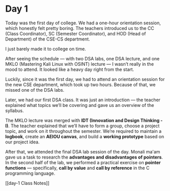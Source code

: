 # Day 1
Today was the first day of college. We had a one-hour orientation session, which honestly felt pretty boring. The teachers introduced us to the CC (Class Coordinator), SC (Semester Coordinator), and HOD (Head of Department) of the CSE-CS department.

I just barely made it to college on time.

After seeing the schedule — with two DSA labs, one DSA lecture, and one MKLO (Mastering Kali Linux with OSINT) lecture — I wasn’t really in the mood to attend. It looked like a heavy day right from the start.

Luckily, since it was the first day, we had to attend an orientation session for the new CSE department, which took up two hours. Because of that, we missed one of the DSA labs.

Later, we had our first DSA class. It was just an introduction — the teacher explained what topics we’ll be covering and gave us an overview of the syllabus.

The MKLO lecture was merged with **IDT (Innovation and Design Thinking - I)**. The teacher explained that we’ll have to form a group, choose a project topic, and work on it throughout the semester. We’re required to maintain a **logbook**, create an **AEIOU canvas**, and build a **working prototype** based on our project idea.

After that, we attended the final DSA lab session of the day. Monali ma'am gave us a task to research the **advantages and disadvantages of pointers**. In the second half of the lab, we performed a practical exercise on **pointer functions** — specifically, **call by value** and **call by reference** in the C programming language.

[[day-1 Class Notes]]